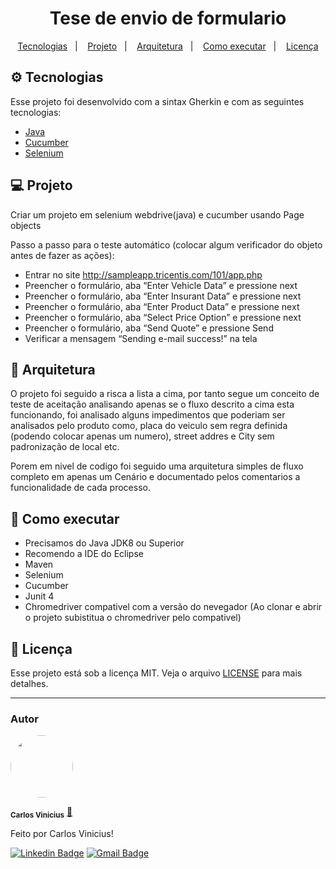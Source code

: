 
<h1 align="center">
  Tese de envio de formulario
</h1>

<p align="center">
  <a href="#-tecnologias">Tecnologias</a>&nbsp;&nbsp;&nbsp;|&nbsp;&nbsp;&nbsp;
  <a href="#-projeto">Projeto</a>&nbsp;&nbsp;&nbsp;|&nbsp;&nbsp;&nbsp;
  <a href="#-layout">Arquitetura</a>&nbsp;&nbsp;&nbsp;|&nbsp;&nbsp;&nbsp;
  <a href="#-como-executar">Como executar</a>&nbsp;&nbsp;&nbsp;|&nbsp;&nbsp;&nbsp;
  <a href="#-licença">Licença</a>
</p> 

## ⚙ Tecnologias

Esse projeto foi desenvolvido com a sintax Gherkin e com as seguintes tecnologias:

- [Java](https://www.java.com/pt-BR/)
- [Cucumber](https://cucumber.io/)
- [Selenium](https://www.selenium.dev/)

## 💻 Projeto

Criar um projeto em selenium webdrive(java) e cucumber usando Page objects

Passo a passo para o teste automático (colocar algum verificador do objeto antes de fazer as ações):
* Entrar no site http://sampleapp.tricentis.com/101/app.php
* Preencher o formulário, aba “Enter Vehicle Data” e pressione next
* Preencher o formulário, aba “Enter Insurant Data” e pressione next
* Preencher o formulário, aba “Enter Product Data” e pressione next
* Preencher o formulário, aba “Select Price Option” e pressione next
* Preencher o formulário, aba “Send Quote” e pressione Send
* Verificar a mensagem “Sending e-mail success!” na tela

## 🔖 Arquitetura

O projeto foi seguido a risca a lista a cima, por tanto segue um conceito de teste de aceitação analisando apenas se o fluxo descrito a cima esta funcionando, foi analisado alguns impedimentos que poderiam ser analisados pelo produto como, placa do veiculo sem regra definida (podendo colocar apenas um numero), street addres e City sem padronização de local etc.

Porem em nivel de codigo foi seguido uma arquitetura simples de fluxo completo em apenas um Cenário e documentado pelos comentarios a funcionalidade de cada processo.

## 🚀 Como executar

- Precisamos do Java JDK8 ou Superior
- Recomendo a IDE do Eclipse
- Maven
- Selenium
- Cucumber
- Junit 4
- Chromedriver compativel com a versão do nevegador (Ao clonar e abrir o projeto subistitua o chromedriver pelo compativel)

## 📄 Licença

Esse projeto está sob a licença MIT. Veja o arquivo [LICENSE](LICENSE.md) para mais detalhes.

---

### Autor


 <img style="border-radius: 50%" src="https://instagram.fssz3-1.fna.fbcdn.net/v/t51.2885-19/s150x150/116748339_316119582912608_1240945628270052240_n.jpg?tp=1&_nc_ht=instagram.fssz3-1.fna.fbcdn.net&_nc_ohc=OTUbF77fF4UAX9Eu0xd&oh=aa0d3375f67363c3cd36f1de27a84f00&oe=60642060" width="100px" alt=""/>

 <sub><b>Carlos Vinicius</b></sub></a> <a href="">🚀</a>
<br />

Feito por Carlos Vinicius!

[![Linkedin Badge](https://img.shields.io/badge/-Carlos-blue?style=flat-square&logo=Linkedin&logoColor=white&link=https://https://www.linkedin.com/in/carlos-vinicius-95745a1a4)](https://www.linkedin.com/in/carlos-vinicius-95745a1a4) 
[![Gmail Badge](https://img.shields.io/badge/-carlosvinicius.index@gmail.com-c14438?style=flat-square&logo=Gmail&logoColor=white&link=mailto:carlosvinicius.index@gmail.com)](mailto:carlosvinicius.index@gmail.com)


